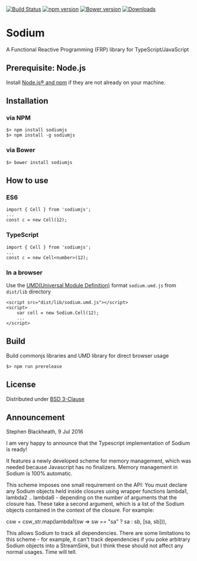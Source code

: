 [![Build Status](https://travis-ci.org/SodiumFRP/sodium-typescript.svg?branch=master)](https://travis-ci.org/SodiumFRP/sodium-typescript)
[![npm version](https://badge.fury.io/js/sodiumjs.svg)](https://badge.fury.io/js/sodiumjs)
[![Bower version](https://badge.fury.io/bo/sodiumjs.svg)](https://badge.fury.io/bo/sodiumjs)
[![Downloads](http://img.shields.io/npm/dm/sodiumjs.svg)](https://npmjs.org/package/sodiumjs)

# Sodium

A Functional Reactive Programming (FRP) library for TypeScript/JavaScript

## Prerequisite: Node.js

Install [Node.js® and npm](https://nodejs.org/en/download/current/) if they are not already on your machine.

## Installation

### via NPM
```
$> npm install sodiumjs
$> npm install -g sodiumjs
```

### via Bower
```
$> bower install sodiumjs
```

## How to use

### ES6
```
import { Cell } from 'sodiumjs';
...
const c = new Cell(12);
```

### TypeScript
```
import { Cell } from 'sodiumjs';
...
const c = new Cell<number>(12);
```

### In a browser
Use the [UMD(Universal Module Definition)](https://github.com/umdjs/umd) format `sodium.umd.js` from `dist/lib` directory

```
<script src="dist/lib/sodium.umd.js"></script>
<script>
    var cell = new Sodium.Cell(12);
    ...
</script>
```

## Build

Build commonjs libraries and UMD library for direct browser usage

```
$> npm run prerelease
```

## License

Distributed under [BSD 3-Clause](https://opensource.org/licenses/BSD-3-Clause)

## Announcement

Stephen Blackheath, 9 Jul 2016

I am very happy to announce that the Typescript implementation of Sodium is ready!

It features a newly developed scheme for memory management, which was needed
because Javascript has no finalizers. Memory management in Sodium is 100%
automatic.

This scheme imposes one small requirement on the API: You must declare any Sodium
objects held inside closures using wrapper functions lambda1, lambda2 ..
lambda6 - depending on the number of arguments that the closure has.
These take a second argument, which is a list of the Sodium objects contained
in the context of the closure. For example:

  csw = csw_str.map(lambda1(sw => sw == "sa" ? sa : sb, [sa, sb])),

This allows Sodium to track all dependencies. There are some limitations to this
scheme - for example, it can't track dependencies if you poke arbitrary Sodium
objects into a StreamSink, but I think these should not affect any normal usages.
Time will tell.
